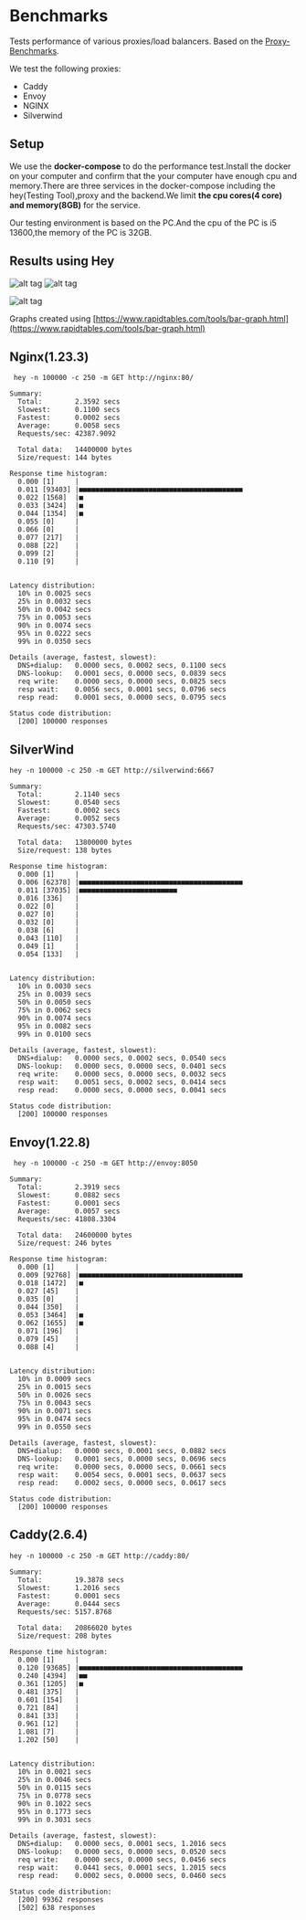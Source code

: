 

# Benchmarks
Tests performance of various proxies/load balancers. Based on the [Proxy-Benchmarks](https://github.com/NickMRamirez/Proxy-Benchmarks).

We test the following proxies:

* Caddy
* Envoy
* NGINX
* Silverwind

## Setup
We use the **docker-compose** to do the performance test.Install the docker on your computer and confirm that the your computer have enough cpu and memory.There are three services in the docker-compose including the hey(Testing Tool),proxy and the backend.We limit **the cpu cores(4 core) and memory(8GB)** for the service. 

Our testing environment is based on the PC.And the cpu of the PC is i5 13600,the memory of the PC is 32GB.
## Results using Hey
![alt tag](https://raw.githubusercontent.com/lsk569937453/image_repo/main/requestForSecond.png)
![alt tag](https://raw.githubusercontent.com/lsk569937453/image_repo/main/average-response-time.png)

![alt tag](https://raw.githubusercontent.com/lsk569937453/image_repo/main/Latency%20distribution.png)

Graphs created using [https://www.rapidtables.com/tools/bar-graph.html](https://www.rapidtables.com/tools/bar-graph.html)
## Nginx(1.23.3)
```
 hey -n 100000 -c 250 -m GET http://nginx:80/

Summary:
  Total:        2.3592 secs
  Slowest:      0.1100 secs
  Fastest:      0.0002 secs
  Average:      0.0058 secs
  Requests/sec: 42387.9092

  Total data:   14400000 bytes
  Size/request: 144 bytes

Response time histogram:
  0.000 [1]     |
  0.011 [93403] |■■■■■■■■■■■■■■■■■■■■■■■■■■■■■■■■■■■■■■■■
  0.022 [1568]  |■
  0.033 [3424]  |■
  0.044 [1354]  |■
  0.055 [0]     |
  0.066 [0]     |
  0.077 [217]   |
  0.088 [22]    |
  0.099 [2]     |
  0.110 [9]     |


Latency distribution:
  10% in 0.0025 secs
  25% in 0.0032 secs
  50% in 0.0042 secs
  75% in 0.0053 secs
  90% in 0.0074 secs
  95% in 0.0222 secs
  99% in 0.0350 secs

Details (average, fastest, slowest):
  DNS+dialup:   0.0000 secs, 0.0002 secs, 0.1100 secs
  DNS-lookup:   0.0001 secs, 0.0000 secs, 0.0839 secs
  req write:    0.0000 secs, 0.0000 secs, 0.0825 secs
  resp wait:    0.0056 secs, 0.0001 secs, 0.0796 secs
  resp read:    0.0001 secs, 0.0000 secs, 0.0795 secs

Status code distribution:
  [200] 100000 responses
```
## SilverWind
```
hey -n 100000 -c 250 -m GET http://silverwind:6667

Summary:
  Total:        2.1140 secs
  Slowest:      0.0540 secs
  Fastest:      0.0002 secs
  Average:      0.0052 secs
  Requests/sec: 47303.5740

  Total data:   13800000 bytes
  Size/request: 138 bytes

Response time histogram:
  0.000 [1]     |
  0.006 [62378] |■■■■■■■■■■■■■■■■■■■■■■■■■■■■■■■■■■■■■■■■
  0.011 [37035] |■■■■■■■■■■■■■■■■■■■■■■■■
  0.016 [336]   |
  0.022 [0]     |
  0.027 [0]     |
  0.032 [0]     |
  0.038 [6]     |
  0.043 [110]   |
  0.049 [1]     |
  0.054 [133]   |


Latency distribution:
  10% in 0.0030 secs
  25% in 0.0039 secs
  50% in 0.0050 secs
  75% in 0.0062 secs
  90% in 0.0074 secs
  95% in 0.0082 secs
  99% in 0.0100 secs

Details (average, fastest, slowest):
  DNS+dialup:   0.0000 secs, 0.0002 secs, 0.0540 secs
  DNS-lookup:   0.0000 secs, 0.0000 secs, 0.0401 secs
  req write:    0.0000 secs, 0.0000 secs, 0.0032 secs
  resp wait:    0.0051 secs, 0.0002 secs, 0.0414 secs
  resp read:    0.0000 secs, 0.0000 secs, 0.0041 secs

Status code distribution:
  [200] 100000 responses
```
## Envoy(1.22.8)
```
 hey -n 100000 -c 250 -m GET http://envoy:8050

Summary:
  Total:        2.3919 secs
  Slowest:      0.0882 secs
  Fastest:      0.0001 secs
  Average:      0.0057 secs
  Requests/sec: 41808.3304

  Total data:   24600000 bytes
  Size/request: 246 bytes

Response time histogram:
  0.000 [1]     |
  0.009 [92768] |■■■■■■■■■■■■■■■■■■■■■■■■■■■■■■■■■■■■■■■■
  0.018 [1472]  |■
  0.027 [45]    |
  0.035 [0]     |
  0.044 [350]   |
  0.053 [3464]  |■
  0.062 [1655]  |■
  0.071 [196]   |
  0.079 [45]    |
  0.088 [4]     |


Latency distribution:
  10% in 0.0009 secs
  25% in 0.0015 secs
  50% in 0.0026 secs
  75% in 0.0043 secs
  90% in 0.0071 secs
  95% in 0.0474 secs
  99% in 0.0550 secs

Details (average, fastest, slowest):
  DNS+dialup:   0.0000 secs, 0.0001 secs, 0.0882 secs
  DNS-lookup:   0.0001 secs, 0.0000 secs, 0.0696 secs
  req write:    0.0000 secs, 0.0000 secs, 0.0661 secs
  resp wait:    0.0054 secs, 0.0001 secs, 0.0637 secs
  resp read:    0.0002 secs, 0.0000 secs, 0.0617 secs

Status code distribution:
  [200] 100000 responses
```
## Caddy(2.6.4)
```
hey -n 100000 -c 250 -m GET http://caddy:80/

Summary:
  Total:        19.3878 secs
  Slowest:      1.2016 secs
  Fastest:      0.0001 secs
  Average:      0.0444 secs
  Requests/sec: 5157.8768

  Total data:   20866020 bytes
  Size/request: 208 bytes

Response time histogram:
  0.000 [1]     |
  0.120 [93685] |■■■■■■■■■■■■■■■■■■■■■■■■■■■■■■■■■■■■■■■■
  0.240 [4394]  |■■
  0.361 [1205]  |■
  0.481 [375]   |
  0.601 [154]   |
  0.721 [84]    |
  0.841 [33]    |
  0.961 [12]    |
  1.081 [7]     |
  1.202 [50]    |


Latency distribution:
  10% in 0.0021 secs
  25% in 0.0046 secs
  50% in 0.0115 secs
  75% in 0.0778 secs
  90% in 0.1022 secs
  95% in 0.1773 secs
  99% in 0.3031 secs

Details (average, fastest, slowest):
  DNS+dialup:   0.0000 secs, 0.0001 secs, 1.2016 secs
  DNS-lookup:   0.0000 secs, 0.0000 secs, 0.0520 secs
  req write:    0.0000 secs, 0.0000 secs, 0.0456 secs
  resp wait:    0.0441 secs, 0.0001 secs, 1.2015 secs
  resp read:    0.0002 secs, 0.0000 secs, 0.0460 secs

Status code distribution:
  [200] 99362 responses
  [502] 638 responses

```
